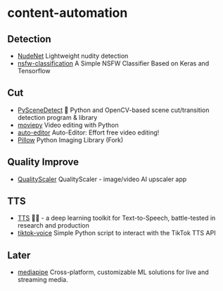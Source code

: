 # content-automation

## Detection
* [NudeNet](https://github.com/notAI-tech/NudeNet) Lightweight nudity detection
* [nsfw-classification](https://github.com/amirzenoozi/nsfw-classification) A Simple NSFW Classifier Based on Keras and Tensorflow

## Cut
* [PySceneDetect](https://github.com/Breakthrough/PySceneDetect) 🎥 Python and OpenCV-based scene cut/transition detection program & library
* [moviepy](https://github.com/topics/video-processing) Video editing with Python
* [auto-editor](https://github.com/WyattBlue/auto-editor) Auto-Editor: Effort free video editing!
* [Pillow](https://github.com/python-pillow/Pillow) Python Imaging Library (Fork)

## Quality Improve
* [QualityScaler](https://github.com/Djdefrag/QualityScaler) QualityScaler - image/video AI upscaler app

## TTS
* [TTS](https://github.com/coqui-ai/TTS/tree/dev#install-tts) 🐸💬 - a deep learning toolkit for Text-to-Speech, battle-tested in research and production
* [tiktok-voice](https://github.com/oscie57/tiktok-voice) Simple Python script to interact with the TikTok TTS API

## Later
* [mediapipe](https://github.com/google/mediapipe) Cross-platform, customizable ML solutions for live and streaming media.
